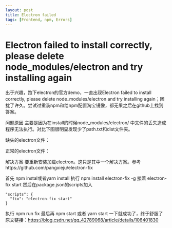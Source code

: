 ```yaml
---
layout: post
title: Electron failed
tags: [Frontend, npm, Errors]
---
```


# Electron failed to install correctly, please delete node_modules/electron and try installing again

出于兴趣，跑下electron的官方demo，一直出现Electron failed to install correctly, please delete node_modules/electron and try installing again；困扰了许久。尝试过重装npm和给npm配置淘宝镜像，都无果之后在github上找到答案。

问题原因
主要是因为在install的时候node_modules/electron/ 中文件的丢失造成程序无法执行。对比下图很明显发现少了path.txt和dist文件夹。

缺失的electron文件：

正常的electron文件：


解决方案
要重新安装加载electron。这只是其中一个解决方案。参考https://github.com/pangxieju/electron-fix

首先 npm instal或者yarn install
执行 npm install electron-fix -g
接着 electron-fix start
然后在package.json的scripts加入
```
"scripts": {
  "fix": "electron-fix start"
}
```
执行 npm run fix
最后再 npm start 或者 yarn start 一下就成功了，终于舒服了
原文链接：https://blog.csdn.net/qq_42789068/article/details/106401830
